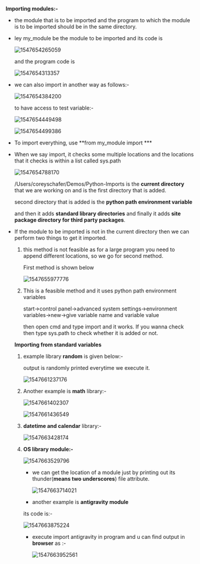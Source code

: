 **Importing modules:-**

- the module that is to be imported and the program to which the module is to be imported should be in the same directory.

- ley my_module be the module to be imported and its code is 

  ![1547654265059](C:\Users\lchitrag\AppData\Roaming\Typora\typora-user-images\1547654265059.png)

  and the program code is 

  ![1547654313357](C:\Users\lchitrag\AppData\Roaming\Typora\typora-user-images\1547654313357.png)

- we can also import in another way as follows:-

  ![1547654384200](C:\Users\lchitrag\AppData\Roaming\Typora\typora-user-images\1547654384200.png)

  to have access to test variable:-

  ![1547654449498](C:\Users\lchitrag\AppData\Roaming\Typora\typora-user-images\1547654449498.png)

  ![1547654499386](C:\Users\lchitrag\AppData\Roaming\Typora\typora-user-images\1547654499386.png)

-  To import everything, use **from my_module import ***

- When we say import, it checks some multiple locations and the locations that it checks is within a list called sys.path

  ![1547654788170](C:\Users\lchitrag\AppData\Roaming\Typora\typora-user-images\1547654788170.png)

  /Users/coreyschafer/Demos/Python-Imports is the **current directory** that we are working on and is the first directory that is added.

  second directory that is added is the **python path environment variable**

  and then it adds **standard library directories** and finally it adds **site package directory for third party packages**. 

- If the module to be imported is not in the current directory then we can perform two things to get it imported.

  1. this method is not feasible as for a large program you need to append different locations, so we go for second method. 

     First method is shown below <!--module to be imported is on desktop-->

     ![1547655977776](C:\Users\lchitrag\AppData\Roaming\Typora\typora-user-images\1547655977776.png)

  2. This is a feasible method and it uses python path environment variables

     start->control panel->advanced system settings->environment variables->new->give variable name  <!--variable name should be PYTHONPATH as we are converting shell variable into environment variable(sys.path are initialized with PYTHONPATH plus installation dependent default. This adds the path of the folder to the sys.path for current directory--> and variable value <!--here variable value is the location of the module in desktop-->

     then open cmd and type import <module name> and it works. If you wanna check then type sys.path to check whether it is added or not.<!--see video 9 for more clarification-->

  **Importing from standard variables**

  1. example library **random** is given below:-

     output is randomly printed everytime we execute it.

     ![1547661237176](C:\Users\lchitrag\AppData\Roaming\Typora\typora-user-images\1547661237176.png)

  2. Another example is **math** library:-

     ![1547661402307](C:\Users\lchitrag\AppData\Roaming\Typora\typora-user-images\1547661402307.png)

     ![1547661436549](C:\Users\lchitrag\AppData\Roaming\Typora\typora-user-images\1547661436549.png)

  3. **datetime and calendar** library:-

     ![1547663428174](C:\Users\lchitrag\AppData\Roaming\Typora\typora-user-images\1547663428174.png)

  4. **OS library module:-**

     ![1547663529796](C:\Users\lchitrag\AppData\Roaming\Typora\typora-user-images\1547663529796.png)

     - we can get the location of a module just by printing out its thunder(**means two underscores**) file attribute.

       ![1547663714021](C:\Users\lchitrag\AppData\Roaming\Typora\typora-user-images\1547663714021.png)

     -  another example is **antigravity module**

       its code is:-

       ![1547663875224](C:\Users\lchitrag\AppData\Roaming\Typora\typora-user-images\1547663875224.png)

     - execute import antigravity in program and u can find output in **browser** as :-

       ![1547663952561](C:\Users\lchitrag\AppData\Roaming\Typora\typora-user-images\1547663952561.png)